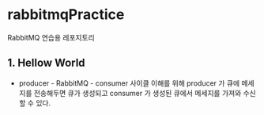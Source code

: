 # rabbitmqPractice

RabbitMQ 연습용 레포지토리

## 1. Hellow World

- producer - RabbitMQ - consumer 사이클 이해를 위해 producer 가 큐에 메세지를 전송해두면 큐가 생성되고 consumer 가 생성된 큐에서 메세지를 가져와 수신할 수 있다. 